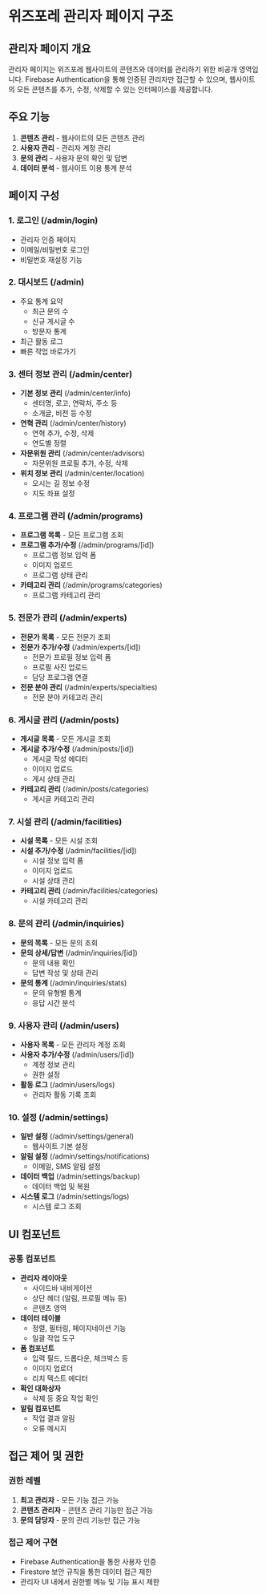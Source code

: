 # 위즈포레 관리자 페이지 구조

## 관리자 페이지 개요

관리자 페이지는 위즈포레 웹사이트의 콘텐츠와 데이터를 관리하기 위한 비공개 영역입니다. Firebase Authentication을 통해 인증된 관리자만 접근할 수 있으며, 웹사이트의 모든 콘텐츠를 추가, 수정, 삭제할 수 있는 인터페이스를 제공합니다.

## 주요 기능

1. **콘텐츠 관리** - 웹사이트의 모든 콘텐츠 관리
2. **사용자 관리** - 관리자 계정 관리
3. **문의 관리** - 사용자 문의 확인 및 답변
4. **데이터 분석** - 웹사이트 이용 통계 분석

## 페이지 구성

### 1. 로그인 (/admin/login)
- 관리자 인증 페이지
- 이메일/비밀번호 로그인
- 비밀번호 재설정 기능

### 2. 대시보드 (/admin)
- 주요 통계 요약
  - 최근 문의 수
  - 신규 게시글 수
  - 방문자 통계
- 최근 활동 로그
- 빠른 작업 바로가기

### 3. 센터 정보 관리 (/admin/center)
- **기본 정보 관리** (/admin/center/info)
  - 센터명, 로고, 연락처, 주소 등
  - 소개글, 비전 등 수정
- **연혁 관리** (/admin/center/history)
  - 연혁 추가, 수정, 삭제
  - 연도별 정렬
- **자문위원 관리** (/admin/center/advisors)
  - 자문위원 프로필 추가, 수정, 삭제
- **위치 정보 관리** (/admin/center/location)
  - 오시는 길 정보 수정
  - 지도 좌표 설정

### 4. 프로그램 관리 (/admin/programs)
- **프로그램 목록** - 모든 프로그램 조회
- **프로그램 추가/수정** (/admin/programs/[id])
  - 프로그램 정보 입력 폼
  - 이미지 업로드
  - 프로그램 상태 관리
- **카테고리 관리** (/admin/programs/categories)
  - 프로그램 카테고리 관리

### 5. 전문가 관리 (/admin/experts)
- **전문가 목록** - 모든 전문가 조회
- **전문가 추가/수정** (/admin/experts/[id])
  - 전문가 프로필 정보 입력 폼
  - 프로필 사진 업로드
  - 담당 프로그램 연결
- **전문 분야 관리** (/admin/experts/specialties)
  - 전문 분야 카테고리 관리

### 6. 게시글 관리 (/admin/posts)
- **게시글 목록** - 모든 게시글 조회
- **게시글 추가/수정** (/admin/posts/[id])
  - 게시글 작성 에디터
  - 이미지 업로드
  - 게시 상태 관리
- **카테고리 관리** (/admin/posts/categories)
  - 게시글 카테고리 관리

### 7. 시설 관리 (/admin/facilities)
- **시설 목록** - 모든 시설 조회
- **시설 추가/수정** (/admin/facilities/[id])
  - 시설 정보 입력 폼
  - 이미지 업로드
  - 시설 상태 관리
- **카테고리 관리** (/admin/facilities/categories)
  - 시설 카테고리 관리

### 8. 문의 관리 (/admin/inquiries)
- **문의 목록** - 모든 문의 조회
- **문의 상세/답변** (/admin/inquiries/[id])
  - 문의 내용 확인
  - 답변 작성 및 상태 관리
- **문의 통계** (/admin/inquiries/stats)
  - 문의 유형별 통계
  - 응답 시간 분석

### 9. 사용자 관리 (/admin/users)
- **사용자 목록** - 모든 관리자 계정 조회
- **사용자 추가/수정** (/admin/users/[id])
  - 계정 정보 관리
  - 권한 설정
- **활동 로그** (/admin/users/logs)
  - 관리자 활동 기록 조회

### 10. 설정 (/admin/settings)
- **일반 설정** (/admin/settings/general)
  - 웹사이트 기본 설정
- **알림 설정** (/admin/settings/notifications)
  - 이메일, SMS 알림 설정
- **데이터 백업** (/admin/settings/backup)
  - 데이터 백업 및 복원
- **시스템 로그** (/admin/settings/logs)
  - 시스템 로그 조회

## UI 컴포넌트

### 공통 컴포넌트
- **관리자 레이아웃**
  - 사이드바 내비게이션
  - 상단 헤더 (알림, 프로필 메뉴 등)
  - 콘텐츠 영역
- **데이터 테이블**
  - 정렬, 필터링, 페이지네이션 기능
  - 일괄 작업 도구
- **폼 컴포넌트**
  - 입력 필드, 드롭다운, 체크박스 등
  - 이미지 업로더
  - 리치 텍스트 에디터
- **확인 대화상자**
  - 삭제 등 중요 작업 확인
- **알림 컴포넌트**
  - 작업 결과 알림
  - 오류 메시지

## 접근 제어 및 권한

### 권한 레벨
1. **최고 관리자** - 모든 기능 접근 가능
2. **콘텐츠 관리자** - 콘텐츠 관리 기능만 접근 가능
3. **문의 담당자** - 문의 관리 기능만 접근 가능

### 접근 제어 구현
- Firebase Authentication을 통한 사용자 인증
- Firestore 보안 규칙을 통한 데이터 접근 제한
- 관리자 UI 내에서 권한별 메뉴 및 기능 표시 제한
